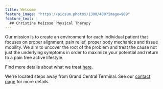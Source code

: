 ```yaml
---
title: Welcome
feature_image: "https://picsum.photos/1300/400?image=989"
feature_text: |
  ## Christine Meizoso Physical Therapy
---
```


Our mission is to create an environment for each individual patient that focuses on proper alignment, pain relief, proper body mechanics and tissue mobility. We aim to uncover the root of the problem and treat the cause not just the underlying symptoms in order to maximize your potential and return to a pain free active lifestyle.

Find more details about what we treat [here](/what-we-treat).

We're located steps away from Grand Central Terminal. See our [contact page](/contact) for more details.
